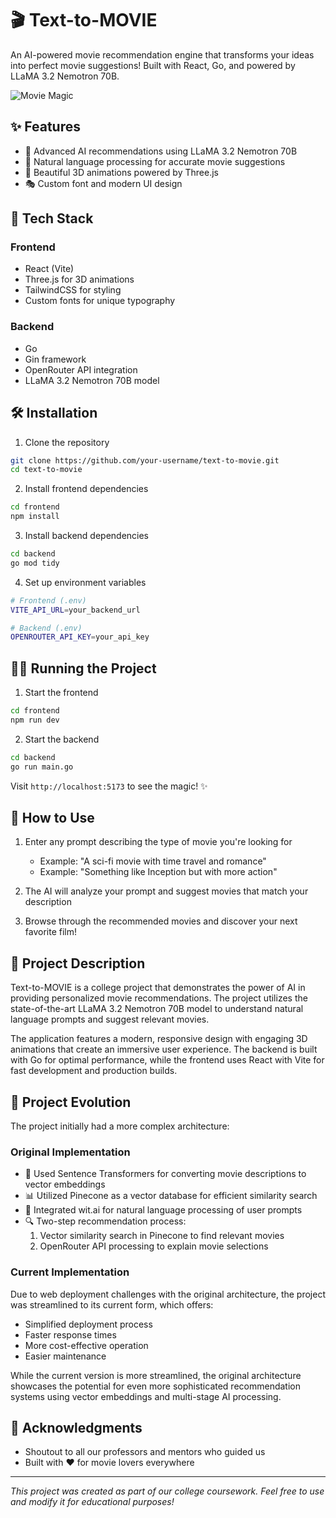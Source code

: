 # 🎬 Text-to-MOVIE

An AI-powered movie recommendation engine that transforms your ideas into perfect movie suggestions! Built with React, Go, and powered by LLaMA 3.2 Nemotron 70B.

![Movie Magic](https://raw.githubusercontent.com/your-username/text-to-movie/main/preview.gif)

## ✨ Features

- 🤖 Advanced AI recommendations using LLaMA 3.2 Nemotron 70B
- 🎯 Natural language processing for accurate movie suggestions
- 🎨 Beautiful 3D animations powered by Three.js
- 🎭 Custom font and modern UI design

## 🚀 Tech Stack

### Frontend
- React (Vite)
- Three.js for 3D animations
- TailwindCSS for styling
- Custom fonts for unique typography

### Backend
- Go
- Gin framework
- OpenRouter API integration
- LLaMA 3.2 Nemotron 70B model

## 🛠️ Installation

1. Clone the repository
```bash
git clone https://github.com/your-username/text-to-movie.git
cd text-to-movie
```

2. Install frontend dependencies
```bash
cd frontend
npm install
```

3. Install backend dependencies
```bash
cd backend
go mod tidy
```

4. Set up environment variables
```bash
# Frontend (.env)
VITE_API_URL=your_backend_url

# Backend (.env)
OPENROUTER_API_KEY=your_api_key
```

## 🏃‍♂️ Running the Project

1. Start the frontend
```bash
cd frontend
npm run dev
```

2. Start the backend
```bash
cd backend
go run main.go
```

Visit `http://localhost:5173` to see the magic! ✨

## 🎯 How to Use

1. Enter any prompt describing the type of movie you're looking for
   - Example: "A sci-fi movie with time travel and romance"
   - Example: "Something like Inception but with more action"

2. The AI will analyze your prompt and suggest movies that match your description

3. Browse through the recommended movies and discover your next favorite film!

## 📝 Project Description

Text-to-MOVIE is a college project that demonstrates the power of AI in providing personalized movie recommendations. The project utilizes the state-of-the-art LLaMA 3.2 Nemotron 70B model to understand natural language prompts and suggest relevant movies.

The application features a modern, responsive design with engaging 3D animations that create an immersive user experience. The backend is built with Go for optimal performance, while the frontend uses React with Vite for fast development and production builds.

## 🔄 Project Evolution

The project initially had a more complex architecture:

### Original Implementation
- 🧠 Used Sentence Transformers for converting movie descriptions to vector embeddings
- 📊 Utilized Pinecone as a vector database for efficient similarity search
- 🎯 Integrated wit.ai for natural language processing of user prompts
- 🔍 Two-step recommendation process:
  1. Vector similarity search in Pinecone to find relevant movies
  2. OpenRouter API processing to explain movie selections

### Current Implementation
Due to web deployment challenges with the original architecture, the project was streamlined to its current form, which offers:
- Simplified deployment process
- Faster response times
- More cost-effective operation
- Easier maintenance

While the current version is more streamlined, the original architecture showcases the potential for even more sophisticated recommendation systems using vector embeddings and multi-stage AI processing.

## 🙏 Acknowledgments

- Shoutout to all our professors and mentors who guided us
- Built with ❤️ for movie lovers everywhere

---
*This project was created as part of our college coursework. Feel free to use and modify it for educational purposes!*
